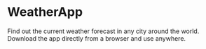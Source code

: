 # WeatherApp
Find out the current weather forecast in any city around the world. Download the app directly from a browser and use anywhere.
